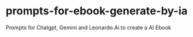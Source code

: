 # prompts-for-ebook-generate-by-ia
Prompts for Chatgpt, Gemini and Leonardo.Ai to create a AI Ebook
